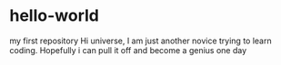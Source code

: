 # hello-world
my first repository
Hi universe,
I am just another novice trying to learn coding.
Hopefully i can pull it off and become a genius one day
